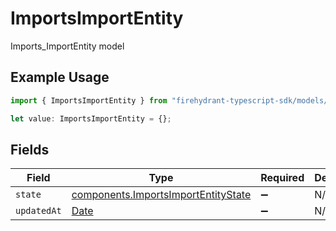 # ImportsImportEntity

Imports_ImportEntity model

## Example Usage

```typescript
import { ImportsImportEntity } from "firehydrant-typescript-sdk/models/components";

let value: ImportsImportEntity = {};
```

## Fields

| Field                                                                                         | Type                                                                                          | Required                                                                                      | Description                                                                                   |
| --------------------------------------------------------------------------------------------- | --------------------------------------------------------------------------------------------- | --------------------------------------------------------------------------------------------- | --------------------------------------------------------------------------------------------- |
| `state`                                                                                       | [components.ImportsImportEntityState](../../models/components/importsimportentitystate.md)    | :heavy_minus_sign:                                                                            | N/A                                                                                           |
| `updatedAt`                                                                                   | [Date](https://developer.mozilla.org/en-US/docs/Web/JavaScript/Reference/Global_Objects/Date) | :heavy_minus_sign:                                                                            | N/A                                                                                           |